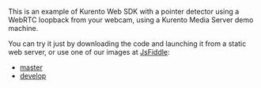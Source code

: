 This is an example of Kurento Web SDK with a pointer detector using a WebRTC
loopback from your webcam, using a Kurento Media Server demo machine.

You can try it just by downloading the code and launching it from a static web
server, or use one of our images at [JsFiddle](http://jsfiddle.net/):

* [master](http://jsfiddle.net/gh/get/library/pure/kurento/kws-media-api/contents/example/WebRtcEndpoint-PointerDetectorAdvFilter_2)
* [develop](http://jsfiddle.net/gh/get/library/pure/kurento/kws-media-api/contents/example/WebRtcEndpoint-PointerDetectorAdvFilter_2?ref=develop)
